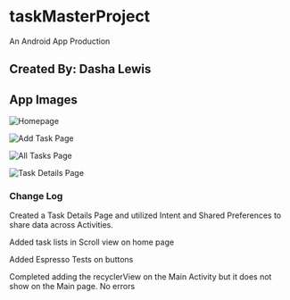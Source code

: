 # taskMasterProject

An Android App Production

## Created By: Dasha Lewis

## App Images

![Homepage](screenshots/homepage31.png)

![Add Task Page](screenshots/addTaskPage.png)

![All Tasks Page](screenshots/allTasksPage.png)

![Task Details Page](screenshots/taskDetailsPage31.png)

### Change Log

Created a Task Details Page and utilized Intent and Shared Preferences to share data across Activities.


Added task lists in Scroll view on home page

Added Espresso Tests on buttons

Completed adding the recyclerView on the Main Activity but it does not show on the Main page. No errors 

